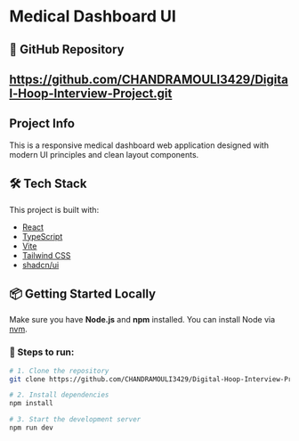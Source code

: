 # Medical Dashboard UI

## 🔗 GitHub Repository  

https://github.com/CHANDRAMOULI3429/Digital-Hoop-Interview-Project.git
---

## Project Info

This is a responsive medical dashboard web application designed with modern UI principles and clean layout components.

## 🛠 Tech Stack

This project is built with:

- [React](https://reactjs.org/)
- [TypeScript](https://www.typescriptlang.org/)
- [Vite](https://vitejs.dev/)
- [Tailwind CSS](https://tailwindcss.com/)
- [shadcn/ui](https://ui.shadcn.com/)

## 📦 Getting Started Locally

Make sure you have **Node.js** and **npm** installed. You can install Node via [nvm](https://github.com/nvm-sh/nvm#installing-and-updating).

### 🚀 Steps to run:

```bash
# 1. Clone the repository
git clone https://github.com/CHANDRAMOULI3429/Digital-Hoop-Interview-Project.git

# 2. Install dependencies
npm install

# 3. Start the development server
npm run dev
